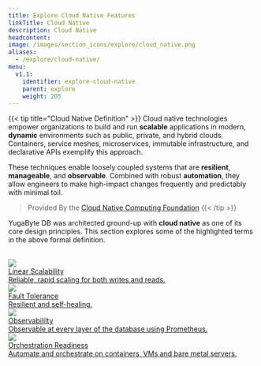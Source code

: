 ```yaml
---
title: Explore Cloud Native Features
linkTitle: Cloud Native
description: Cloud Native
headcontent:
image: /images/section_icons/explore/cloud_native.png
aliases:
  - /explore/cloud-native/
menu:
  v1.1:
    identifier: explore-cloud-native
    parent: explore
    weight: 205
---
```


{{< tip title="Cloud Native Definition" >}}
Cloud native technologies empower organizations to build and run **scalable** applications in modern, **dynamic** environments such as public, private, and hybrid clouds. Containers, service meshes, microservices, immutable infrastructure, and declarative APIs exemplify this approach.

These techniques enable loosely coupled systems that are **resilient**, **manageable**, and **observable**. Combined with robust **automation**, they allow engineers to make high-impact changes frequently and predictably with minimal toil.

> Provided By the [Cloud Native Computing Foundation](https://www.cncf.io/about/charter/)
{{< /tip >}}

YugaByte DB was architected ground-up with **cloud native** as one of its core design principles. This section explores some of the highlighted terms in the above formal definition. 

<br>

<div class="row">
  <div class="col-12 col-md-6 col-lg-12 col-xl-6">
    <a class="section-link icon-offset" href="linear-scalability/">
      <div class="head">
        <img class="icon" src="/images/section_icons/explore/linear_scalability.png" aria-hidden="true" />
        <div class="title">Linear Scalability</div>
      </div>
      <div class="body">
        Reliable, rapid scaling for both writes and reads.
      </div>
    </a>
  </div>
  <div class="col-12 col-md-6 col-lg-12 col-xl-6">
    <a class="section-link icon-offset" href="fault-tolerance/">
      <div class="head">
        <img class="icon" src="/images/section_icons/explore/fault_tolerance.png" aria-hidden="true" />
        <div class="title">Fault Tolerance</div>
      </div>
      <div class="body">
        Resilient and self-healing.
      </div>
    </a>
  </div>
  <div class="col-12 col-md-6 col-lg-12 col-xl-6">
    <a class="section-link icon-offset" href="observability/">
      <div class="head">
        <img class="icon" src="/images/section_icons/explore/monitoring.png" aria-hidden="true" />
        <div class="title">Observabililty</div>
      </div>
      <div class="body">
        Observable at every layer of the database using Prometheus.
      </div>
    </a>
  </div>
  <div class="col-12 col-md-6 col-lg-12 col-xl-6">
    <a class="section-link icon-offset" href="orchestration-readiness/">
      <div class="head">
        <img class="icon" src="/images/section_icons/explore/administer.png" aria-hidden="true" />
        <div class="title">Orchestration Readiness</div>
      </div>
      <div class="body">
        Automate and orchestrate on containers, VMs and bare metal servers.
      </div>
    </a>
  </div>
</div>
